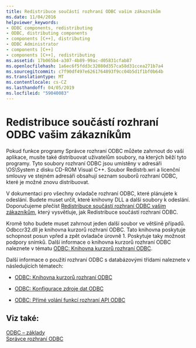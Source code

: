 ```yaml
---
title: Redistribuce součástí rozhraní ODBC vašim zákazníkům
ms.date: 11/04/2016
helpviewer_keywords:
- ODBC components, redistributing
- ODBC, distributing components
- components [C++], distributing
- ODBC Administrator
- components [C++]
- components [C++], redistributing
ms.assetid: 17b065b4-a307-4b89-99ac-d05831cfab87
ms.openlocfilehash: 1a6ec6f5fdd3c32080d357ca58d31ccea271b7a4
ms.sourcegitcommit: c7f90df497e6261764893f9cc04b5d1f1bf0b64b
ms.translationtype: MT
ms.contentlocale: cs-CZ
ms.lasthandoff: 04/05/2019
ms.locfileid: "59040083"
---
```

# <a name="redistributing-odbc-components-to-your-customers"></a>Redistribuce součástí rozhraní ODBC vašim zákazníkům

Pokud funkce programy Správce rozhraní ODBC můžete zahrnout do vaší aplikace, musíte také distribuovat uživatelům soubory, na kterých běží tyto programy. Tyto soubory rozhraní ODBC jsou umístěny v adresáři \OS\System z disku CD-ROM Visual C++. Soubor Redistrb.wri a licenční smlouvy ve stejném adresáři obsahují seznam souborů rozhraní ODBC, které je možné znovu distribuovat.

V dokumentaci pro všechny ovladače rozhraní ODBC, které plánujete k odeslání. Budete muset určit, které knihovny DLL a další soubory k odeslání. Doporučujeme přečíst [Redistribuce součástí rozhraní ODBC vašim zákazníkům](../../data/odbc/redistributing-odbc-components-to-your-customers.md), který vysvětluje, jak Redistribuce součástí rozhraní ODBC.

Kromě toho budete muset zahrnout jeden další soubor ve většině případů. Odbccr32.dll je knihovna kurzorů rozhraní ODBC. Tato knihovna poskytuje schopnost posun vpřed a zpět ovladače úrovně 1. Poskytuje taky možnost podpory snímků. Další informace o knihovna kurzorů rozhraní ODBC naleznete v tématu [ODBC: Knihovna kurzorů rozhraní ODBC](../../data/odbc/odbc-the-odbc-cursor-library.md).

Další informace o použití rozhraní ODBC s databázovými třídami naleznete v následujících tématech:

- [ODBC: Knihovna kurzorů rozhraní ODBC](../../data/odbc/odbc-the-odbc-cursor-library.md)

- [ODBC: Konfigurace zdroje dat ODBC](../../data/odbc/odbc-configuring-an-odbc-data-source.md)

- [ODBC: Přímé volání funkcí rozhraní API ODBC](../../data/odbc/odbc-calling-odbc-api-functions-directly.md)

## <a name="see-also"></a>Viz také:

[ODBC – základy](../../data/odbc/odbc-basics.md)<br/>
[Správce rozhraní ODBC](../../data/odbc/odbc-administrator.md)